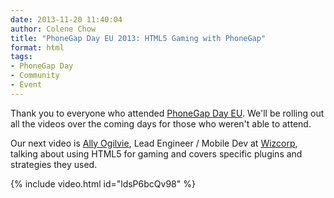 ```yaml
---
date: 2013-11-20 11:40:04
author: Colene Chow
title: "PhoneGap Day EU 2013: HTML5 Gaming with PhoneGap"
format: html
tags:
- PhoneGap Day
- Community
- Event
---
```


Thank you to everyone who attended [PhoneGap Day EU](http://pgday.phonegap.com/eu2013). We'll be rolling out all the videos over the coming days for those who weren't able to attend.

Our next video is [Ally Ogilvie](http://twitter.com/allyogilvie), Lead Engineer / Mobile Dev at [Wizcorp](http://wizcorp.jp), talking about using HTML5 for gaming and covers specific plugins and strategies they used.

{% include video.html id="ldsP6bcQv98" %}
